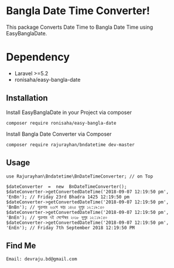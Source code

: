 # Bangla Date Time Converter!

This package Converts Date Time to Bangla Date Time using EasyBanglaDate. 


# Dependency

 -  Laravel >=5.2 
 - ronisaha/easy-bangla-date

## Installation

Install EasyBanglaDate in your Project via composer

    composer require ronisaha/easy-bangla-date
Install Bangla Date Converter via Composer

    composer require rajurayhan/bndatetime dev-master

## Usage

    use Rajurayhan\Bndatetime\BnDateTimeConverter; // on Top
    
    $dateConverter  =  new  BnDateTimeConverter();
    $dateConverter->getConvertedDateTime('2018-09-07 12:19:50 pm',  'EnBn'); // Friday 23rd Bhadra 1425 12:19:50 pm
    $dateConverter->getConvertedDateTime('2018-09-07 12:19:50 pm',  'BnBn'); // শুক্রবার ২৩শে ভাদ্র ১৪২৫ দুপুর ১২:১৯:৫০
    $dateConverter->getConvertedDateTime('2018-09-07 12:19:50 pm',  'BnEn'); // শুক্রবার ৭ই সেপ্টেম্বর ২০১৮ দুপুর ১২:১৯:৫০
    $dateConverter->getConvertedDateTime('2018-09-07 12:19:50 pm',  'EnEn'); // Friday 7th September 2018 12:19:50 PM

## Find Me
	Email: devraju.bd@gmail.com 
